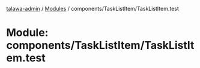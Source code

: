 [talawa-admin](../README.md) / [Modules](../modules.md) / components/TaskListItem/TaskListItem.test

# Module: components/TaskListItem/TaskListItem.test

